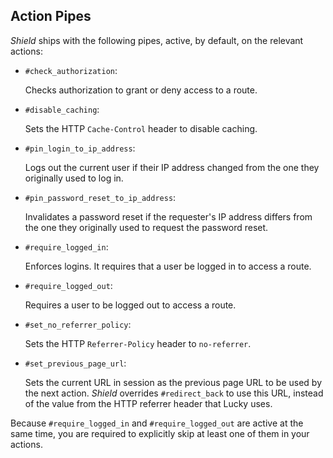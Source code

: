 ## Action Pipes

*Shield* ships with the following pipes, active, by default, on the relevant actions:

- `#check_authorization`:

  Checks authorization to grant or deny access to a route.

- `#disable_caching`:

  Sets the HTTP `Cache-Control` header to disable caching.

- `#pin_login_to_ip_address`:

  Logs out the current user if their IP address changed from the one they originally used to log in.

- `#pin_password_reset_to_ip_address`:

  Invalidates a password reset if the requester's IP address differs from the one they originally used to request the password reset.

- `#require_logged_in`:

  Enforces logins. It requires that a user be logged in to access a route.

- `#require_logged_out`:

  Requires a user to be logged out to access a route.

- `#set_no_referrer_policy`:

  Sets the HTTP `Referrer-Policy` header to `no-referrer`.

- `#set_previous_page_url`:

  Sets the current URL in session as the previous page URL to be used by the next action. *Shield* overrides `#redirect_back` to use this URL, instead of the value from the HTTP referrer header that Lucky uses.

Because `#require_logged_in` and `#require_logged_out` are active at the same time, you are required to explicitly skip at least one of them in your actions.
